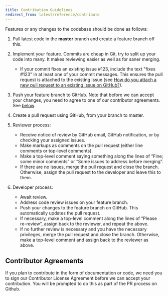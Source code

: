 ```yaml
---
title: Contribution Guidelines
redirect_from: latest/reference/contribute
---
```


Features or any changes to the codebase should be done as follows:

1.  Pull latest code in the **master** branch and create a feature
    branch off this.
2.  Implement your feature. Commits are cheap in Git, try to split up
    your code into many. It makes reviewing easier as well as for
    saner merging.
    -   If your commit fixes an existing issue \#123, include the text
        "fixes \#123" in at least one of your commit messages. This
        ensures the pull request is attached to the existing issue (see
        [How do you attach a new pull request to an existing issue on
        GitHub?](http://stackoverflow.com/questions/4528869/how-do-you-attach-a-new-pull-request-to-an-existing-issue-on-github)).

3.  Push your feature branch to GitHub. Note that before we can accept
    your changes, you need to agree to one of our
    contributor agreements. See [below](#contributor-agreements).
4.  Create a pull request using GitHub, from your branch to master.
5.  Reviewer process:
    -   Receive notice of review by GitHub email, GitHub notification,
        or by checking your assigned issues.
    -   Make markups as comments on the pull request (either line
        comments or top-level comments).
    -   Make a top-level comment saying something along the lines of
        “Fine; some minor comments” or “Some issues to address
        before merging”.
    -   If there are no issues, merge the pull request and close the
        branch. Otherwise, assign the pull request to the developer and
        leave this to them.

6.  Developer process:
    -   Await review.
    -   Address code review issues on your feature branch.
    -   Push your changes to the feature branch on GitHub. This
        automatically updates the pull request.
    -   If necessary, make a top-level comment along the lines of
        “Please re-review”, assign back to the reviewer, and repeat
        the above.
    -   If no further review is necessary and you have the necessary
        privileges, merge the pull request and close the branch.
        Otherwise, make a top-level comment and assign back to the
        reviewer as above.

## Contributor Agreements

If you plan to contribute in the form of documentation or code, we need
you to sign our Contributor License Agreement before we can accept your
contribution. You will be prompted to do this as part of the PR process
on Github.
